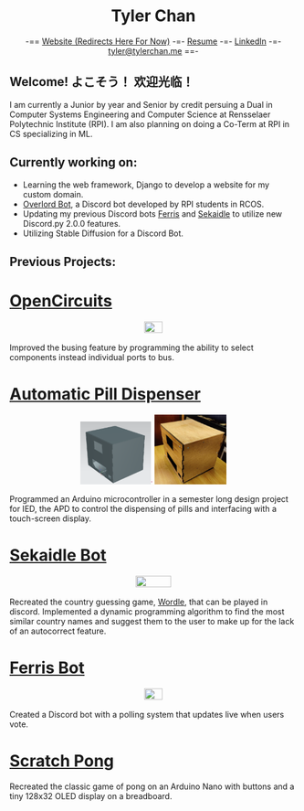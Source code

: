 <h1 align="center">Tyler Chan</h1>
<div align="center">
  -== <a href="http://tylerchan.me">Website (Redirects Here For Now)</a> -=-
  <a href="https://github.com/DeBestTrap/DeBestTrap/blob/main/resume_10-01-22.pdf">Resume</a> -=-
  <a href="https://www.linkedin.com/in/tyler-chan-b6b082186/">LinkedIn</a> -=-
  <a href="mailto:tyler@tylerchan.me">tyler@tylerchan.me</a> ==-
</div>

## Welcome! よこそう！ 欢迎光临！
I am currently a Junior by year and Senior by credit persuing a Dual in Computer Systems Engineering and Computer Science at Rensselaer Polytechnic Institute (RPI). I am also planning on doing a Co-Term at RPI in CS specializing in ML.

## Currently working on:
* Learning the web framework, Django to develop a website for my custom domain.
* [Overlord Bot](https://github.com/jwgit9/Overlord-Bot), a Discord bot developed by RPI students in RCOS.
* Updating my previous Discord bots [Ferris](https://github.com/DeBestTrap/ferris-bot) and [Sekaidle](https://github.com/DeBestTrap/sekaidle) to utilize new Discord.py 2.0.0 features.
* Utilizing Stable Diffusion for a Discord Bot.

## Previous Projects:
# [OpenCircuits](https://github.com/OpenCircuits/OpenCircuits)
<div align="center">
  <img src="https://i.gyazo.com/2d6c58e691f385671be162ad7f639b07.gif" width=25% height=25%/>
</div>

Improved the busing feature by programming the ability
to select components instead individual ports to bus.


# [Automatic Pill Dispenser](https://github.com/DeBestTrap/pill-dispenser)
<div align="center">
  <img src="./images/apd_cad.png" width=25% height=25%/>
  <img src="./images/apd_housing_unit.png" width=25% height=25%/>
</div>

Programmed an Arduino microcontroller in a semester
long design project for IED, the APD to control the dispensing of
pills and interfacing with a touch-screen display.

# [Sekaidle Bot](https://github.com/DeBestTrap/sekaidle)
<div align="center">
  <img src="https://i.gyazo.com/7f90e64e0b0f3e39603f4a5f16c21845.gif" width=35% height=35%/>
</div>
  
Recreated the country guessing game, [Wordle](https://github.com/teuteuf/worldle), that can be
played in discord. Implemented a dynamic programming algorithm to
find the most similar country names and suggest them
to the user to make up for the lack of an autocorrect
feature.
    
# [Ferris Bot](https://github.com/DeBestTrap/ferris-bot)
<div align="center">
  <img src="https://i.gyazo.com/145d9b8d01ec881cc02e45f49f48fdaa.gif" width=25% height=25%/>
</div>
  
Created a Discord bot with a polling system that updates
live when users vote.

# [Scratch Pong](https://github.com/DeBestTrap/scratch-pong)
Recreated the classic game of pong on an Arduino Nano
with buttons and a tiny 128x32 OLED display on a
breadboard.
